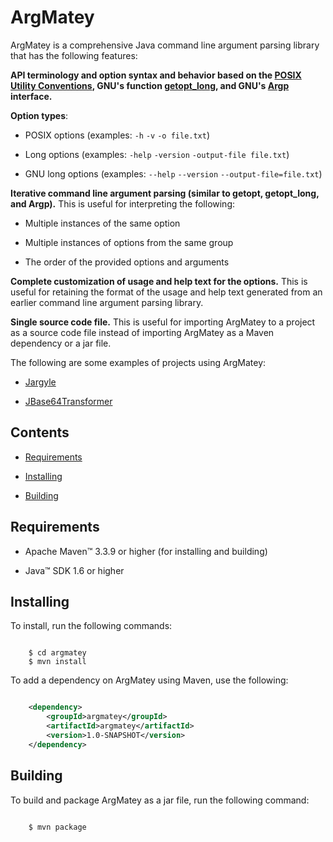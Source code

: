 # ArgMatey

ArgMatey is a comprehensive Java command line argument parsing library that has the following features:

**API terminology and option syntax and behavior based on the [POSIX Utility Conventions](http://pubs.opengroup.org/onlinepubs/9699919799/basedefs/V1_chap12.html), GNU's function [getopt_long](http://www.gnu.org/software/libc/manual/html_node/Getopt-Long-Options.html#Getopt-Long-Options), and GNU's [Argp](http://www.gnu.org/software/libc/manual/html_node/Argp.html#Argp) interface.**
 
**Option types**:
 
  - POSIX options (examples: `-h` `-v` `-o file.txt`)
    
  - Long options (examples: `-help` `-version` `-output-file file.txt`)
    
  - GNU long options (examples: `--help` `--version` `--output-file=file.txt`)
     
**Iterative command line argument parsing (similar to getopt, getopt_long, and Argp).** This is useful for interpreting the following:

  - Multiple instances of the same option
  
  - Multiple instances of options from the same group
  
  - The order of the provided options and arguments 
 
**Complete customization of usage and help text for the options.** This is useful for retaining the format of the usage and help text generated from an earlier command line argument parsing library.

**Single source code file.** This is useful for importing ArgMatey to a project as a source code file instead of importing ArgMatey as a Maven dependency or a jar file.

The following are some examples of projects using ArgMatey:

  - [Jargyle](https://github.com/jh3nd3rs0n/jargyle)

  - [JBase64Transformer](https://github.com/jh3nd3rs0n/jbase64transformer)

## Contents

  - [Requirements](#requirements)

  - [Installing](#installing)

  - [Building](#building)

## Requirements

  - Apache Maven&#8482; 3.3.9 or higher (for installing and building) 

  - Java&#8482; SDK 1.6 or higher

## Installing

To install, run the following commands:

```

    $ cd argmatey
    $ mvn install

```

To add a dependency on ArgMatey using Maven, use the following:

```xml

    <dependency>
    	<groupId>argmatey</groupId>
    	<artifactId>argmatey</artifactId>
    	<version>1.0-SNAPSHOT</version>
    </dependency>

```

## Building

To build and package ArgMatey as a jar file, run the following command:

```

    $ mvn package

```
